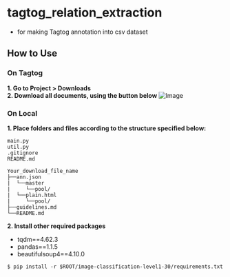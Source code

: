 # tagtog_relation_extraction
- for making Tagtog annotation into csv dataset

## How to Use
### On Tagtog
**1. Go to Project > Downloads** </br>
**2. Download all documents, using the button below**
![Image](https://i.imgur.com/dmruuVo.png)
### On Local
**1. Place folders and files according to the structure specified below:**
```
main.py
util.py
.gitignore
README.md

Your_download_file_name
├──ann.json
|  └──master
|     └──pool/
|  └──plain.html
|     └──pool/
├──guidelines.md
└──README.md
```
**2. Install other required packages**
  - tqdm==4.62.3
  - pandas==1.1.5
  - beautifulsoup4==4.10.0

```
$ pip install -r $ROOT/image-classification-level1-30/requirements.txt
```
